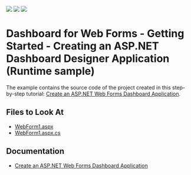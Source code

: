 <!-- default badges list -->
![](https://img.shields.io/endpoint?url=https://codecentral.devexpress.com/api/v1/VersionRange/128580030/18.1.4%2B)
[![](https://img.shields.io/badge/Open_in_DevExpress_Support_Center-FF7200?style=flat-square&logo=DevExpress&logoColor=white)](https://supportcenter.devexpress.com/ticket/details/T541380)
[![](https://img.shields.io/badge/📖_How_to_use_DevExpress_Examples-e9f6fc?style=flat-square)](https://docs.devexpress.com/GeneralInformation/403183)
<!-- default badges end -->

# Dashboard for Web Forms - Getting Started - Creating an ASP.NET Dashboard Designer Application (Runtime sample)

The example contains the source code of the project created in this step-by-step tutorial: [Create an ASP.NET Web Forms Dashboard Application](https://docs.devexpress.com/Dashboard/115782/get-started/build-web-dashboard-applications/create-an-aspnet-web-forms-dashboard-application).

<!-- default file list -->
## Files to Look At

* [WebForm1.aspx](./CS/AspxDashboard_GettingStarted/WebForm1.aspx)
* [WebForm1.aspx.cs](./CS/AspxDashboard_GettingStarted/WebForm1.aspx.cs)
<!-- default file list end -->

## Documentation

- [Create an ASP.NET Web Forms Dashboard Application](https://docs.devexpress.com/Dashboard/115782/get-started/build-web-dashboard-applications/create-an-aspnet-web-forms-dashboard-application)
